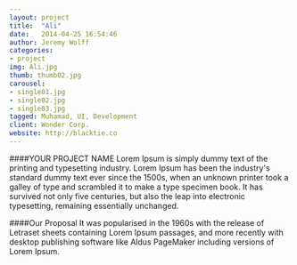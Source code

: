 ```yaml
---
layout: project
title:  "Ali"
date:   2014-04-25 16:54:46
author: Jeremy Wolff
categories:
- project
img: Ali.jpg
thumb: thumb02.jpg
carousel:
- single01.jpg
- single02.jpg
- single03.jpg
tagged: Muhamad, UI, Development
client: Wonder Corp.
website: http://blacktie.co
---
```

####YOUR PROJECT NAME
Lorem Ipsum is simply dummy text of the printing and typesetting industry. Lorem Ipsum has been the industry's standard dummy text ever since the 1500s, when an unknown printer took a galley of type and scrambled it to make a type specimen book. It has survived not only five centuries, but also the leap into electronic typesetting, remaining essentially unchanged.

####Our Proposal
It was popularised in the 1960s with the release of Letraset sheets containing Lorem Ipsum passages, and more recently with desktop publishing software like Aldus PageMaker including versions of Lorem Ipsum.
